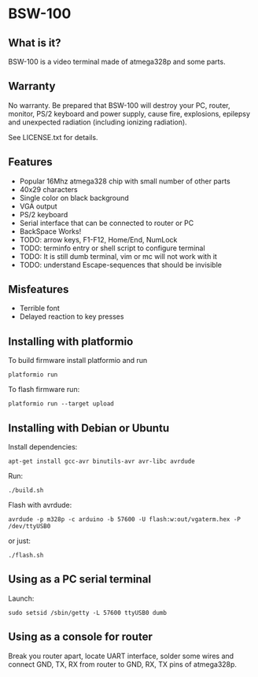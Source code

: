 # BSW-100
## What is it?
BSW-100 is a video terminal made of atmega328p and some parts.

## Warranty
No warranty. Be prepared that BSW-100 will destroy your PC, router, monitor,
PS/2 keyboard and power supply, cause fire, explosions, epilepsy and unexpected
radiation (including ionizing radiation).

See LICENSE.txt for details.

## Features
 - Popular 16Mhz atmega328 chip with small number of other parts
 - 40x29 characters
 - Single color on black background
 - VGA output
 - PS/2 keyboard
 - Serial interface that can be connected to router or PC
 - BackSpace Works!
 - TODO: arrow keys, F1-F12, Home/End, NumLock
 - TODO: terminfo entry or shell script to configure terminal
 - TODO: It is still dumb terminal, vim or mc will not work with it
 - TODO: understand Escape-sequences that should be invisible

## Misfeatures
- Terrible font
- Delayed reaction to key presses

## Installing with platformio
To build firmware install platformio and run

    platformio run
To flash firmware run:

    platformio run --target upload

## Installing with Debian or Ubuntu
Install dependencies:

    apt-get install gcc-avr binutils-avr avr-libc avrdude

Run:

    ./build.sh

Flash with avrdude:

    avrdude -p m328p -c arduino -b 57600 -U flash:w:out/vgaterm.hex -P /dev/ttyUSB0
or just:

    ./flash.sh

## Using as a PC serial terminal
Launch:

    sudo setsid /sbin/getty -L 57600 ttyUSB0 dumb

## Using as a console for router
Break you router apart, locate UART interface, solder some wires and connect
GND, TX, RX from router to GND, RX, TX pins of atmega328p.
